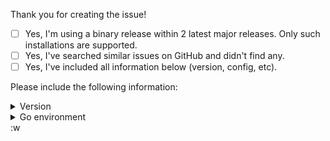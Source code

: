Thank you for creating the issue!

- [ ] Yes, I'm using a binary release within 2 latest major releases. Only such installations are supported.
- [ ] Yes, I've searched similar issues on GitHub and didn't find any.
- [ ] Yes, I've included all information below (version, config, etc).

Please include the following information:

<details><summary>Version</summary>

```console
$ aves --version
$ avcli --version
# paste output here
```

</details>

<details><summary>Go environment</summary>

```console
$ go version && go env
# paste output here
```

</details>
:w

